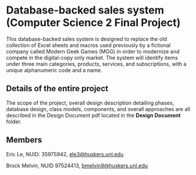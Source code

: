 # Database-backed sales system (Computer Science 2 Final Project)
This database-backed sales system is designed to replace the old collection of Excel sheets and macros used previously by a fictional company called Modern Geek Games (MGG) in order to modernize and compete in the digital-copy only market. The system will identify items under three main categories, products, services, and subscriptions, with a unique alphanumeric code and a name.

## Details of the entire project
The scope of the project, overall design description detailing phases, database design, class models, components, and overall approaches are all described in the Design Document pdf located in the **Design Document** folder.

## Members
Eric Le, NUID: 35975942, ele3@huskers.unl.edu

Brock Melvin, NUID 97524413, bmelvin9@huskers.unl.edu
